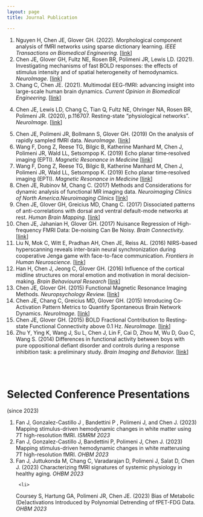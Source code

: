 ```yaml
---
layout: page
title: Journal Publication

---
```


<ol class="bibliography">

<li> 
<div id="2022 Morphological component analysis">
    <span class="author">
                Nguyen H, Chen JE, Glover GH.
    </span>
    <span class="year">
        (2022).</span>
    <span class="title">Morphological component analysis of fMRI networks using sparse dictionary learning.</span>
    <span class="periodical">
      <em>IEEE Transactions on Biomedical Engineering.</em>
    </span>
  <span class="links">
    [<a href="https://ieeexplore-ieee-org.proxy.library.nyu.edu/stamp/stamp.jsp?tp=&arnumber=9745798" target="_blank">link</a>]
  </span>
</div>
</li>

<li> 
<div id="">
    <span class="author">
              Chen JE, Glover GH, Fultz NE, Rosen BR, Polimeni JR, Lewis LD.  </span>
    <span class="year">
     (2021). </span>
    <span class="title">Investigating mechanisms of fast BOLD responses: the effects of stimulus intensity and of spatial heterogeneity of hemodynamics.</span>
    <span class="periodical">
      <em>NeuroImage.</em>
    </span>
  <span class="links">
    [<a href="https://www.sciencedirect.com/science/article/pii/S1053811921009319" target="_blank">link</a>]
  </span>
</div>
</li>


<li> 
<div id="">
    <span class="author">
          Chang C, Chen JE.     
    </span>
    <span class="year">
     (2021).
    </span>
    <span class="title"> Multimodal EEG-fMRI: advancing insight into large-scale human brain dynamics.</span>
    <span class="periodical">
      <em>Current Opinion in Biomedical Engineering.</em>
    </span>
  <span class="links">
    [<a href="https://pubmed.ncbi.nlm.nih.gov/34095643/" target="_blank">link</a>]
  </span>
</div>
</li>

  <li> 
<div id="">
    <span class="author">
               
Chen JE, Lewis LD, Chang C, Tian Q, Fultz NE, Ohringer NA, Rosen BR, Polimeni JR. 
    <span class="year">
     (2020), p.116707.
    </span>
    </span>
    <span class="title">Resting-state “physiological networks”.</span>
    <span class="periodical">
      <em> NeuroImage.</em>
    </span>
  <span class="links">
    [<a href="https://www.sciencedirect.com/science/article/pii/S1053811920301944" target="_blank">link</a>]
  </span>
</div>
</li>

  <li> 
<div id="">
    <span class="author">   Chen JE, Polimeni JR, Bollmann S, Glover GH. 
    </span>
    <span class="year">
     (2019)
    </span>
    <span class="title">On the analysis of rapidly sampled fMRI data.</span>
    <span class="periodical">
      <em>NeuroImage.</em>
    </span>
  <span class="links">
    [<a href="https://www.sciencedirect.com/science/article/abs/pii/S1053811919300941" target="_blank">link</a>]
  </span>
</div>
</li>

 <li> 
<div id="">
    <span class="author">   Wang F, Dong Z, Reese TG, Bilgic B, Katherine Manhard M, Chen J, Polimeni JR, Wald LL, Setsompop K. 
    </span>
    <span class="year">
     (2019)
    </span>
    <span class="title">Echo planar time‐resolved imaging (EPTI).</span>
    <span class="periodical">
      <em>Magnetic Resonance in Medicine</em>
    </span>
  <span class="links">
    [<a href="https://pubmed.ncbi.nlm.nih.gov/30714198/" target="_blank">link</a>]
  </span>
</div>
</li>


 <li> 
<div id="">
    <span class="author">   Wang F, Dong Z, Reese TG, Bilgic B, Katherine Manhard M, Chen J, Polimeni JR, Wald LL, Setsompop K. 
    </span>
    <span class="year">
     (2019)
    </span>
    <span class="title">Echo planar time‐resolved imaging (EPTI).</span>
    <span class="periodical">
      <em>Magnetic Resonance in Medicine</em>
    </span>
  <span class="links">
    [<a href="https://pubmed.ncbi.nlm.nih.gov/30714198/" target="_blank">link</a>]
  </span>
</div>
</li>


 <li> 
<div id="">
    <span class="author">Chen JE, Rubinov M, Chang C. 
    </span>
    <span class="year">
     (2017)
    </span>
    <span class="title">Methods and Considerations for dynamic analysis of functional MR imaging data.</span>
    <span class="periodical">
      <em>Neuroimaging Clinics of North America.Neuroimaging Clinics</em>
    </span>
  <span class="links">
    [<a href="https://www.ncbi.nlm.nih.gov/pmc/articles/PMC5679015/" target="_blank">link</a>]
  </span>
</div>
</li>

 <li> 
<div id="">
    <span class="author">Chen JE, Glover GH, Greicius MD, Chang C. 
    </span>
    <span class="year">
     (2017)
    </span>
    <span class="title">Dissociated patterns of anti-correlations with dorsal and ventral default-mode networks at rest.</span>
    <span class="periodical">
      <em>Human Brain Mapping.</em>
    </span>
  <span class="links">
    [<a href="https://www.ncbi.nlm.nih.gov/pmc/articles/PMC5385153/" target="_blank">link</a>]
  </span>
</div>
</li>


 <li> 
<div id="">
    <span class="author">Chen JE, Jahanian H, Glover GH. 
    </span>
    <span class="year">
     (2017)
    </span>
    <span class="title">Nuisance Regression of High-frequency FMRI Data: De-noising Can Be Noisy. </span>
    <span class="periodical">
      <em>Brain Connectivity.</em>
    </span>
  <span class="links">
    [<a href="https://www.ncbi.nlm.nih.gov/pmc/articles/PMC5312601/" target="_blank">link</a>]
  </span>
</div>
</li>


 <li> 
<div id="">
    <span class="author">Liu N, Mok C, Witt E, Pradhan AH, Chen JE, Reiss AL. 
    </span>
    <span class="year">
     (2016)
    </span>
    <span class="title">NIRS-based hyperscanning reveals inter-brain neural synchronization during cooperative Jenga game with face-to-face communication. </span>
    <span class="periodical">
      <em>Frontiers in Human Neuroscience.</em>
    </span>
  <span class="links">
    [<a href="https://www.frontiersin.org/articles/10.3389/fnhum.2016.00082/full" target="_blank">link</a>]
  </span>
</div>
</li>

 <li> 
<div id="">
    <span class="author">Han H, Chen J, Jeong C, Glover GH.  
    </span>
    <span class="year">
     (2016)
    </span>
    <span class="title">Influence of the cortical midline structures on moral emotion and motivation in moral decision-making.</span>
    <span class="periodical">
      <em>Brain Behavioural Research</em>
    </span>
  <span class="links">
    [<a href="https://www.sciencedirect.com/science/article/abs/pii/S0166432816300018" target="_blank">link</a>]
  </span>
</div>
</li>


 <li> 
<div id="">
    <span class="author">Chen JE, Glover GH. 
    </span>
    <span class="year">
     (2015)
    </span>
    <span class="title">Functional Magnetic Resonance Imaging Methods.</span>
    <span class="periodical">
      <em>Neuropsychology Review.</em>
    </span>
  <span class="links">
    [<a href="https://www.ncbi.nlm.nih.gov/pmc/articles/PMC4565730/" target="_blank">link</a>]
  </span>
</div>
</li>

 <li> 
<div id="">
    <span class="author">Chen JE, Chang C, Greicius MD, Glover GH. 
    </span>
    <span class="year">
     (2015)
    </span>
    <span class="title">Introducing Co-Activation Pattern Metrics to Quantify Spontaneous Brain Network Dynamics.</span>
    <span class="periodical">
      <em> NeuroImage.</em>
    </span>
  <span class="links">
    [<a href="https://www.sciencedirect.com/science/article/abs/pii/S105381191500083X" target="_blank">link</a>]
  </span>
</div>
</li>

 <li> 
<div id="">
    <span class="author">Chen JE, Glover GH. 
    </span>
    <span class="year">
     (2015)
    </span>
    <span class="title">BOLD Fractional Contribution to Resting-state Functional Connectivity above 0.1 Hz. </span>
    <span class="periodical">
      <em> NeuroImage.</em>
    </span>
  <span class="links">
    [<a href="https://www.ncbi.nlm.nih.gov/pmc/articles/PMC4318656/" target="_blank">link</a>]
  </span>
</div>
</li>

 <li> 
<div id="">
    <span class="author">Zhu Y, Ying K, Wang J, Su L, Chen J, Lin F, Cai D, Zhou M, Wu D, Guo C, Wang S.
    </span>
    <span class="year">
     (2014)
    </span>
    <span class="title">Differences in functional activity between boys with pure oppositional defiant disorder and controls during a response inhibition task: a preliminary study.</span>
    <span class="periodical">
      <em> Brain Imaging and Behavior.</em>
    </span>
  <span class="links">
    [<a href="https://link.springer.com/article/10.1007/s11682-013-9275-7" target="_blank">link</a>]
  </span>
</div>
</li>


</ol>

<br>
<br>


<h1>Selected Conference Presentations</h1>
<p>(since 2023)</p>

<ol class="bibliography">
 <li> 
<div id="">
    <span class="author">Fan J, Gonzalez-Castillo J , Bandettini P , Polimeni J, and Chen J.
    </span>
    <span class="year">
     (2023)
    </span>
    <span class="title">Mapping stimulus-driven hemodynamic changes in white matter using 7T high-resolution fMRI. </span>
    <span class="periodical">
      <em>ISMRM 2023</em>
    </span>

</div>
</li>


 <li> 
<div id="">
    <span class="author">Fan J, Gonzalez-Castillo J, Bandettini P, Polimeni J, Chen J.
    </span>
    <span class="year">
     (2023)
    </span>
    <span class="title">Mapping stimulus-driven hemodynamic changes in white matterusing 7T high-resolution fMRI. </span>
    <span class="periodical">
      <em>OHBM 2023</em>
    </span>
</div>
</li>

 <li> 
<div id="">
    <span class="author">Fan J, Juttukonda M, Chang C, Varadarajan D, Polimeni J, Salat D, Chen J.
    </span>
    <span class="year">
     (2023)
    </span>
    <span class="title">Characterizing fMRI signatures of systemic physiology in healthy aging. </span>
    <span class="periodical">
      <em>OHBM 2023</em>
    </span>
</div>
</li>
    
    
       
     <li> 
<div id="">
    <span class="author">Coursey S, Hartung GA, Polimeni JR, Chen JE.
    </span>
    <span class="year">
     (2023)
    </span>
    <span class="title"> Bias of Metabolic (De)activations Introduced by Polynomial Detrending of fPET-FDG Data. </span>
    <span class="periodical">
      <em>OHBM 2023</em>
    </span>
</div>
</li>


 

